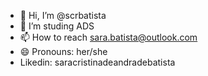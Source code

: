 - 👋 Hi, I’m @scrbatista
- 🌱 I’m studing ADS 
- 📫 How to reach sara.batista@outlook.com
- 😄 Pronouns: her/she
-  Likedin: saracristinadeandradebatista

